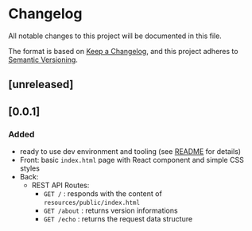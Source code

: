 # Changelog

All notable changes to this project will be documented in this file.

The format is based on [Keep a Changelog],
and this project adheres to [Semantic Versioning].


## [unreleased]


## [0.0.1]
### Added
- ready to use dev environment and tooling (see [README](README.md) for details)
- Front: basic `index.html` page with React component and simple CSS styles
- Back: 
  - REST API Routes:
    - `GET /` : responds with the content of `resources/public/index.html`
    - `GET /about` : returns version informations
    - `GET /echo` : returns the request data structure

<!-- Links -->
[keep a changelog]: https://keepachangelog.com/en/1.0.0/
[semantic versioning]: https://semver.org/spec/v2.0.0.html

